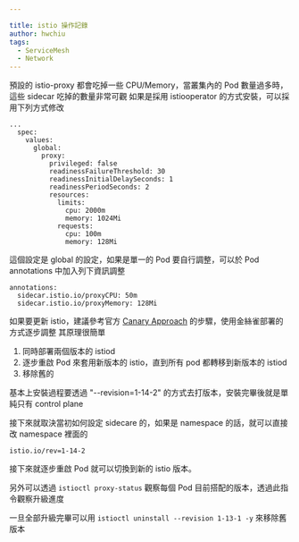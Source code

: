 ```yaml
---

title: istio 操作記錄
author: hwchiu
tags:
  - ServiceMesh
  - Network
---
```



預設的 istio-proxy 都會吃掉一些 CPU/Memory，當叢集內的 Pod 數量過多時，這些 sidecar 吃掉的數量非常可觀
如果是採用 istiooperator 的方式安裝，可以採用下列方式修改
```
...
  spec:
    values:
      global:
        proxy:
          privileged: false
          readinessFailureThreshold: 30
          readinessInitialDelaySeconds: 1
          readinessPeriodSeconds: 2
          resources:
            limits:
              cpu: 2000m
              memory: 1024Mi
            requests:
              cpu: 100m
              memory: 128Mi
```

這個設定是 global 的設定，如果是單一的 Pod 要自行調整，可以於 Pod annotations 中加入列下資訊調整
```
annotations:
  sidecar.istio.io/proxyCPU: 50m
  sidecar.istio.io/proxyMemory: 128Mi
```


如果要更新 istio，建議參考官方 [Canary Approach](https://istio.io/latest/docs/setup/upgrade/canary/) 的步驟，使用金絲雀部署的方式逐步調整
其原理很簡單
1. 同時部署兩個版本的 istiod
2. 逐步重啟 Pod 來套用新版本的 istio，直到所有 pod 都轉移到新版本的 istiod
3. 移除舊的

基本上安裝過程要透過 "--revision=1-14-2" 的方式去打版本，安裝完畢後就是單純只有 control plane

接下來就取決當初如何設定 sidecare 的，如果是 namespace 的話，就可以直接改 namespace 裡面的
```
istio.io/rev=1-14-2
```
接下來就逐步重啟 Pod 就可以切換到新的 istio 版本。

另外可以透過 `istioctl proxy-status` 觀察每個 Pod 目前搭配的版本，透過此指令觀察升級進度

一旦全部升級完畢可以用 `istioctl uninstall --revision 1-13-1 -y` 來移除舊版本


